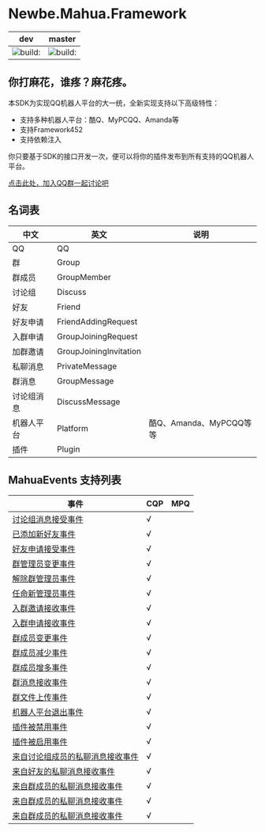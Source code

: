 # Newbe.Mahua.Framework

dev                                                                              | master
-------------------------------------------------------------------------------- | -----------------------------------------------------------------------------------
![build:](https://travis-ci.org/Newbe36524/Newbe.Mahua.Framework.svg?branch=dev) | ![build:](https://travis-ci.org/Newbe36524/Newbe.Mahua.Framework.svg?branch=master)

## 你打麻花，谁疼？麻花疼。

本SDK为实现QQ机器人平台的大一统，全新实现支持以下高级特性：

- 支持多种机器人平台：酷Q、MyPCQQ、Amanda等
- 支持Framework452
- 支持依赖注入

你只要基于SDK的接口开发一次，便可以将你的插件发布到所有支持的QQ机器人平台。

[点击此处，加入QQ群一起讨论吧](http://shang.qq.com/wpa/qunwpa?idkey=62199995e33f098e64625f54d213a3e00ed0fb01f71d839a11e7186a92b03fa6)

## 名词表

中文    | 英文                     | 说明
----- | ---------------------- | ------------------
QQ    | QQ                     |
群     | Group                  |
群成员   | GroupMember            |
讨论组   | Discuss                |
好友    | Friend                 |
好友申请  | FriendAddingRequest    |
入群申请  | GroupJoiningRequest    |
加群邀请  | GroupJoiningInvitation |
私聊消息  | PrivateMessage         |
群消息   | GroupMessage           |
讨论组消息 | DiscussMessage         |
机器人平台 | Platform               | 酷Q、Amanda、MyPCQQ等等
插件    | Plugin                 |

## MahuaEvents 支持列表

事件                                                                  | CQP | MPQ
------------------------------------------------------------------- | --- | ---
[讨论组消息接受事件](#"IDiscussMessageReceivedMahuaEvent")                   | √   |
[已添加新好友事件](#"IFriendAddedMahuaEvent")                               | √   |
[好友申请接受事件](#"IFriendAddingRequestMahuaEvent")                       | √   |
[群管理员变更事件](#"IGroupAdminChangedMahuaEvent")                         | √   |
[解除群管理员事件](#"IGroupAdminDisabledMahuaEvent")                        | √   |
[任命新管理员事件](#"IGroupAdminEnabledMahuaEvent")                         | √   |
[入群邀请接收事件](#"IGroupJoiningInvitationReceivedMahuaEvent")            | √   |
[入群申请接收事件](#"IGroupJoiningRequestReceivedMahuaEvent")               | √   |
[群成员变更事件](#"IGroupMemberChangedMahuaEvent")                         | √   |
[群成员减少事件](#"IGroupMemberDecreasedMahuaEvent")                       | √   |
[群成员增多事件](#"IGroupMemberIncreasedMahuaEvent")                       | √   |
[群消息接收事件](#"IGroupMessageReceivedMahuaEvent")                       | √   |
[群文件上传事件](#"IGroupUploadedMahuaEvent")                              | √   |
[机器人平台退出事件](#"IPlatfromExitedMahuaEvent")                           | √   |
[插件被禁用事件](#"IPluginDisabledMahuaEvent")                             | √   |
[插件被启用事件](#"IPluginEnabledMahuaEvent")                              | √   |
[来自讨论组成员的私聊消息接收事件](#"IPrivateMessageFromDiscussReceivedMahuaEvent") | √   |
[来自好友的私聊消息接收事件](#"IPrivateMessageFromFriendReceivedMahuaEvent")     | √   |
[来自群成员的私聊消息接收事件](#"IPrivateMessageFromGroupReceivedMahuaEvent")     | √   |
[来自群成员的私聊消息接收事件](#"IPrivateMessageFromOnlineReceivedMahuaEvent")    | √   |
[来自群成员的私聊消息接收事件](#"IPrivateMessageReceivedMahuaEvent")              | √   |
